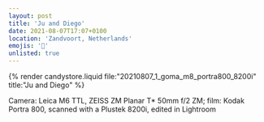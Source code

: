 ```yaml
---
layout: post
title: 'Ju and Diego'
date: 2021-08-07T17:07+0100
location: 'Zandvoort, Netherlands'
emojis: '🔞'
unlisted: true
---
```


{% render candystore.liquid file:"20210807_1_goma_m8_portra800_8200i" title:"Ju and Diego" %}

Camera: Leica M6 TTL, ZEISS ZM Planar T\* 50mm f/2 ZM; film: Kodak Portra 800, scanned with a Plustek 8200i, edited in Lightroom
